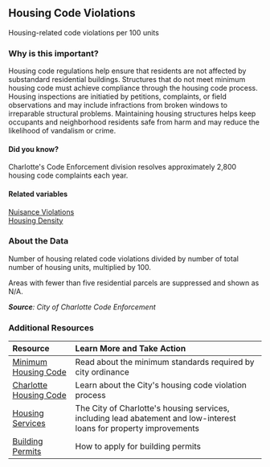 ## Housing Code Violations
Housing-related code violations per 100 units

### Why is this important?
Housing code regulations help ensure that residents are not affected by substandard residential buildings. Structures that do not meet minimum housing code must achieve compliance through the housing code process. Housing inspections are initiatied by petitions, complaints, or field observations and may include infractions from broken windows to irreparable structural problems. Maintaining housing structures helps keep occupants and neighborhood residents safe from harm and may reduce the likelihood of vandalism or crime. 

#### Did you know?
Charlotte's Code Enforcement division resolves approximately 2,800 housing code complaints each year. 

#### Related variables
<a href="javascript:void(0)" onclick="changeMetric('m32')">Nuisance Violations</a>  
<a href="javascript:void(0)" onclick="changeMetric('m5')">Housing Density</a>  

### About the Data
Number of housing related code violations divided by number of total number of housing units, multiplied by 100. 

Areas with fewer than five residential parcels are suppressed and shown as N/A.

_**Source**: City of Charlotte Code Enforcement_

### Additional Resources
|Resource | Learn More and Take Action | 
|:--- | :--- |
|[Minimum Housing Code](http://charmeck.org/city/charlotte/nbs/codeenforcement/pages/housing.aspx)| Read about the minimum standards required by city ordinance
|[Charlotte Housing Code](http://charmeck.org/city/charlotte/nbs/codeenforcement/Pages/default.aspx)| Learn about the City's housing code violation process
|[Housing Services](http://charmeck.org/city/charlotte/nbs/housing/Pages/CityHousingPrograms.aspx)| The City of Charlotte's housing services, including lead abatement and low-interest loans for property improvements
|[Building Permits](http://charmeck.org/services/category/Pages/PermitsLicenses.aspx)| How to apply for building permits
